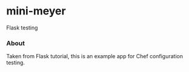 # mini-meyer
Flask testing

### About
Taken from Flask tutorial, this is an example app for Chef configuration testing.
